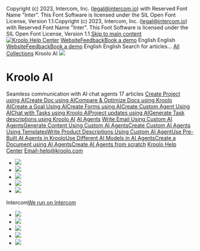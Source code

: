 Copyright (c) 2023, Intercom, Inc. (legal@intercom.io) with Reserved Font Name "Inter". This Font Software is licensed under the SIL Open Font License, Version 1.1.Copyright (c) 2023, Intercom, Inc. (legal@intercom.io) with Reserved Font Name "Inter". This Font Software is licensed under the SIL Open Font License, Version 1.1.[Skip to main content](https://help.kroolo.com/en/collections/9304754-kroolo-ai#main-content)
[![Kroolo Help Center](https://downloads.intercomcdn.com/i/o/h4qkzypg/611116/ee699fbf23fef0f6d8d4f666d84c/37cdcedd14003d8fdcfdeda0a05c09cb)](https://help.kroolo.com/en/)
[Website](https://kroolo.com/)[Feedback](https://kroolo.featurebase.app/)[Book a demo](https://kroolo.com/book-demo)
English
English
[Website](https://kroolo.com/)[Feedback](https://kroolo.featurebase.app/)[Book a demo](https://kroolo.com/book-demo)
English
English
Search for articles...
[All Collections](https://help.kroolo.com/en/)
Kroolo AI
![](https://downloads.intercomcdn.com/i/o/569724/8a1300b2a2e70b77f48d5798/1b93123ae78ad95b76733f1f5096cf20.png)
# Kroolo AI
Seamless communication with AI chat agents
17 articles
[Create Project using AI](https://help.kroolo.com/en/articles/10911787-create-project-using-ai)[Create Doc using AI](https://help.kroolo.com/en/articles/9826798-create-doc-using-ai)[Compare & Optimize Docs using Kroolo AI](https://help.kroolo.com/en/articles/9937052-compare-optimize-docs-using-kroolo-ai)[Create a Goal Using AI](https://help.kroolo.com/en/articles/9974191-create-a-goal-using-ai)[Create Forms using AI](https://help.kroolo.com/en/articles/10695044-create-forms-using-ai)[Create Custom Agent Using AI](https://help.kroolo.com/en/articles/9669040-create-custom-agent-using-ai)[Chat with Tasks using Kroolo AI](https://help.kroolo.com/en/articles/10255499-chat-with-tasks-using-kroolo-ai)[Project updates using AI](https://help.kroolo.com/en/articles/10853525-project-updates-using-ai)[Generate Task descriptions using Kroolo AI](https://help.kroolo.com/en/articles/10255498-generate-task-descriptions-using-kroolo-ai)
[AI Agents](https://help.kroolo.com/en/collections/10019710-ai-agents)
[Write Email Using Custom AI Agents](https://help.kroolo.com/en/articles/9668944-write-email-using-custom-ai-agents)[Generate Content Using Custom AI Agents](https://help.kroolo.com/en/articles/9669041-generate-content-using-custom-ai-agents)[Create Custom AI Agents Using Templates](https://help.kroolo.com/en/articles/9679550-create-custom-ai-agents-using-templates)[Write Product Descriptions Using Custom AI Agent](https://help.kroolo.com/en/articles/9679558-write-product-descriptions-using-custom-ai-agent)[Use Pre-Built AI Agents in Kroolo](https://help.kroolo.com/en/articles/9996115-use-pre-built-ai-agents-in-kroolo)[Use Different AI Models in AI Agents](https://help.kroolo.com/en/articles/10209783-use-different-ai-models-in-ai-agents)[Create a Document using AI Agents](https://help.kroolo.com/en/articles/9324109-create-a-document-using-ai-agents)[Create AI Agents from scratch](https://help.kroolo.com/en/articles/9983185-create-ai-agents-from-scratch)
[Kroolo Help Center](https://help.kroolo.com/en/)
Email-help@kroolo.com
  * [![](https://intercom.help/kroolo/assets/svg/icon:social-facebook/FFFFFF)](https://www.facebook.com/profile.php?id=61553808299270)
  * [![](https://intercom.help/kroolo/assets/svg/icon:social-linkedin/FFFFFF)](https://www.linkedin.com/company/getkroolo)
  * [![](https://intercom.help/kroolo/assets/svg/icon:social-instagram/FFFFFF)](https://www.instagram.com/getkroolo)
  * [![](https://intercom.help/kroolo/assets/svg/icon:social-youtube/FFFFFF)](https://www.youtube.com/@getkroolo/featured)
  * [![](https://intercom.help/kroolo/assets/svg/icon:social-twitter-x/FFFFFF)](https://www.twitter.com/getkroolo)


Intercom[We run on Intercom](https://www.intercom.com/intercom-link?company=Kroolo&solution=customer-support&utm_campaign=intercom-link&utm_content=We+run+on+Intercom&utm_medium=help-center&utm_referrer=https%3A%2F%2Fhelp.kroolo.com%2Fen%2Fcollections%2F9304754-kroolo-ai&utm_source=desktop-web)
  * [![](https://intercom.help/kroolo/assets/svg/icon:social-facebook/FFFFFF)](https://www.facebook.com/profile.php?id=61553808299270)
  * [![](https://intercom.help/kroolo/assets/svg/icon:social-linkedin/FFFFFF)](https://www.linkedin.com/company/getkroolo)
  * [![](https://intercom.help/kroolo/assets/svg/icon:social-instagram/FFFFFF)](https://www.instagram.com/getkroolo)
  * [![](https://intercom.help/kroolo/assets/svg/icon:social-youtube/FFFFFF)](https://www.youtube.com/@getkroolo/featured)
  * [![](https://intercom.help/kroolo/assets/svg/icon:social-twitter-x/FFFFFF)](https://www.twitter.com/getkroolo)


